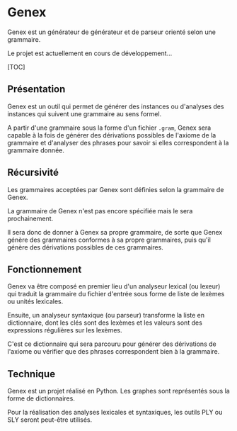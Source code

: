 # Genex
Genex est un générateur de générateur et de parseur orienté selon une grammaire.

Le projet est actuellement en cours de développement...

[TOC]

## Présentation

Genex est un outil qui permet de générer des instances ou d'analyses des instances qui suivent une grammaire au sens formel.

A partir d'une grammaire sous la forme d'un fichier `.gram`, Genex sera capable à la fois de générer des dérivations possibles de l'axiome de la grammaire et d'analyser des phrases pour savoir si elles correspondent à la grammaire donnée.

## Récursivité

Les grammaires acceptées par Genex sont définies selon la grammaire de Genex.

La grammaire de Genex n'est pas encore spécifiée mais le sera prochainement.

Il sera donc de donner à Genex sa propre grammaire, de sorte que Genex génère des grammaires conformes à sa propre grammaires, puis qu'il génère des dérivations possibles de ces grammaires.

## Fonctionnement

Genex va être composé en premier lieu d'un analyseur lexical (ou lexeur) qui traduit la grammaire du fichier d'entrée sous forme de liste de lexèmes ou unités lexicales.

Ensuite, un analyseur syntaxique (ou parseur) transforme la liste en dictionnaire, dont les clés sont des lexèmes et les valeurs sont des expressions régulières sur les lexèmes.

C'est ce dictionnaire qui sera parcouru pour générer des dérivations de l'axiome ou vérifier que des phrases correspondent bien à la grammaire.

## Technique

Genex est un projet réalisé en Python. Les graphes sont représentés sous la forme de dictionnaires.

Pour la réalisation des analyses lexicales et syntaxiques, les outils PLY ou SLY seront peut-être utilisés.
